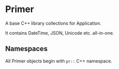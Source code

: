 Primer
========

A base C++ library collections for Application.

It contains DateTime, JSON, Unicode etc. all-in-one.

Namespaces
----------

All Primer objects begin with `pr::` C++ namespace.
